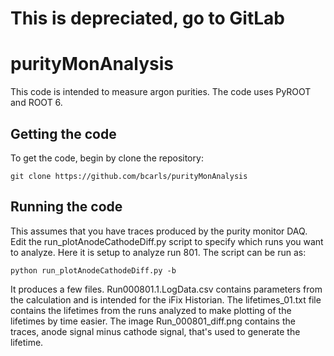# This is depreciated, go to GitLab


# purityMonAnalysis

This code is intended to measure argon purities. The code uses PyROOT and ROOT 6. 

## Getting the code

To get the code, begin by clone the repository:

    git clone https://github.com/bcarls/purityMonAnalysis
  
## Running the code

This assumes that you have traces produced by the purity monitor DAQ. Edit the run_plotAnodeCathodeDiff.py script to specify which runs you want to analyze. Here it is setup to analyze run 801. The script can be run as:

    python run_plotAnodeCathodeDiff.py -b

It produces a few files. Run000801.1.LogData.csv contains parameters from the calculation and is intended for the iFix Historian. The lifetimes_01.txt file contains the lifetimes from the runs analyzed to make plotting of the lifetimes by time easier. The image Run_000801_diff.png contains the traces, anode signal minus cathode signal, that's used to generate the lifetime. 



